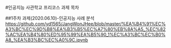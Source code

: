 #인공지능 사관학교 프리코스 과제 목차

##1주차 과제(2020.06.10)-인공지능 사례 분석
https://github.com/yd1565/JangWonJHee/blob/master/%EA%B4%91%EC%A3%BC%EC%9D%B8%EA%B3%B5%EC%A7%80%EB%8A%A5_%EC%82%AC%EA%B4%80%ED%95%99%EA%B5%90_1%EC%A3%BC%EC%B0%A8_%EA%B3%BC%EC%A0%9C.ipynb
